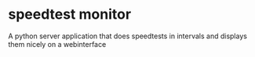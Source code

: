 # speedtest monitor
 A python server application that does speedtests in intervals and displays them nicely on a webinterface
